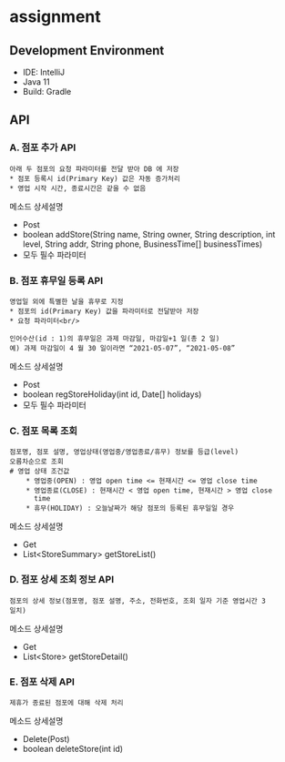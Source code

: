 # assignment
## Development Environment
* IDE: IntelliJ
* Java 11
* Build: Gradle

## API
### A. 점포 추가 API
    아래 두 점포의 요청 파라미터를 전달 받아 DB 에 저장
    * 점포 등록시 id(Primary Key) 값은 자동 증가처리
    * 영업 시작 시간, 종료시간은 같을 수 없음

메소드 상세설명
* Post
* boolean addStore(String name, String owner, String description, int level, String addr, String phone, BusinessTime[] businessTimes)
* 모두 필수 파라미터

### B. 점포 휴무일 등록 API
    영업일 외에 특별한 날을 휴무로 지정
    * 점포의 id(Primary Key) 값을 파라미터로 전달받아 저장
    * 요청 파라미터<br/>
      
    인어수산(id : 1)의 휴무일은 과제 마감일, 마감일+1 일(총 2 일)
    예) 과제 마감일이 4 월 30 일이라면 “2021-05-07”, “2021-05-08”

메소드 상세설명
* Post
* boolean regStoreHoliday(int id, Date[] holidays)
* 모두 필수 파라미터

### C. 점포 목록 조회
    점포명, 점포 설명, 영업상태(영업중/영업종료/휴무) 정보를 등급(level)
    오름차순으로 조회
    # 영업 상태 조건값
        * 영업중(OPEN) : 영업 open time <= 현재시간 <= 영업 close time
        * 영업종료(CLOSE) : 현재시간 < 영업 open time, 현재시간 > 영업 close
          time
        * 휴무(HOLIDAY) : 오늘날짜가 해당 점포의 등록된 휴무일일 경우
    
메소드 상세설명
* Get
* List\<StoreSummary> getStoreList()
    
### D. 점포 상세 조회 정보 API
    점포의 상세 정보(점포명, 점포 설명, 주소, 전화번호, 조회 일자 기준 영업시간 3
    일치)

메소드 상세설명
* Get
* List\<Store> getStoreDetail()


### E. 점포 삭제 API
    제휴가 종료된 점포에 대해 삭제 처리

메소드 상세설명
* Delete(Post)
* boolean deleteStore(int id)